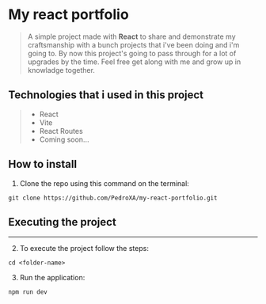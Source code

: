 # My react portfolio

> A simple project made with **React** to share and demonstrate my craftsmanship with a bunch projects that i've been doing and i'm going to. By now this project's going to pass through for a lot of upgrades by the time. Feel free get along with me and grow up in knowladge together.

## Technologies that i used in this project

> - React
> - Vite
> - React Routes
> - Coming soon...

## How to install

1. Clone the repo using this command on the terminal:

```
git clone https://github.com/PedroXA/my-react-portfolio.git
```

## Executing the project

---
2. To execute the project follow the steps:

```
cd <folder-name>
```

3. Run the application:

```
npm run dev
```
